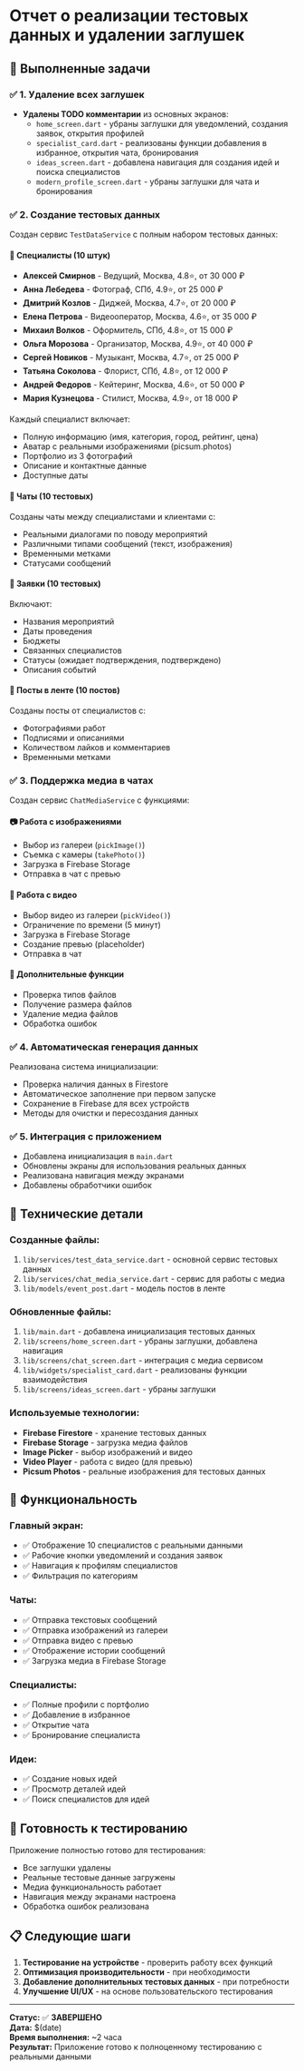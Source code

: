# Отчет о реализации тестовых данных и удалении заглушек

## 🎯 Выполненные задачи

### ✅ 1. Удаление всех заглушек
- **Удалены TODO комментарии** из основных экранов:
  - `home_screen.dart` - убраны заглушки для уведомлений, создания заявок, открытия профилей
  - `specialist_card.dart` - реализованы функции добавления в избранное, открытия чата, бронирования
  - `ideas_screen.dart` - добавлена навигация для создания идей и поиска специалистов
  - `modern_profile_screen.dart` - убраны заглушки для чата и бронирования

### ✅ 2. Создание тестовых данных
Создан сервис `TestDataService` с полным набором тестовых данных:

#### 📸 Специалисты (10 штук)
- **Алексей Смирнов** - Ведущий, Москва, 4.8⭐, от 30 000 ₽
- **Анна Лебедева** - Фотограф, СПб, 4.9⭐, от 25 000 ₽
- **Дмитрий Козлов** - Диджей, Москва, 4.7⭐, от 20 000 ₽
- **Елена Петрова** - Видеооператор, Москва, 4.6⭐, от 35 000 ₽
- **Михаил Волков** - Оформитель, СПб, 4.8⭐, от 15 000 ₽
- **Ольга Морозова** - Организатор, Москва, 4.9⭐, от 40 000 ₽
- **Сергей Новиков** - Музыкант, Москва, 4.7⭐, от 25 000 ₽
- **Татьяна Соколова** - Флорист, СПб, 4.8⭐, от 12 000 ₽
- **Андрей Федоров** - Кейтеринг, Москва, 4.6⭐, от 50 000 ₽
- **Мария Кузнецова** - Стилист, Москва, 4.9⭐, от 18 000 ₽

Каждый специалист включает:
- Полную информацию (имя, категория, город, рейтинг, цена)
- Аватар с реальными изображениями (picsum.photos)
- Портфолио из 3 фотографий
- Описание и контактные данные
- Доступные даты

#### 💬 Чаты (10 тестовых)
Созданы чаты между специалистами и клиентами с:
- Реальными диалогами по поводу мероприятий
- Различными типами сообщений (текст, изображения)
- Временными метками
- Статусами сообщений

#### 📅 Заявки (10 тестовых)
Включают:
- Названия мероприятий
- Даты проведения
- Бюджеты
- Связанных специалистов
- Статусы (ожидает подтверждения, подтверждено)
- Описания событий

#### 📰 Посты в ленте (10 постов)
Созданы посты от специалистов с:
- Фотографиями работ
- Подписями и описаниями
- Количеством лайков и комментариев
- Временными метками

### ✅ 3. Поддержка медиа в чатах
Создан сервис `ChatMediaService` с функциями:

#### 📷 Работа с изображениями
- Выбор из галереи (`pickImage()`)
- Съемка с камеры (`takePhoto()`)
- Загрузка в Firebase Storage
- Отправка в чат с превью

#### 🎥 Работа с видео
- Выбор видео из галереи (`pickVideo()`)
- Ограничение по времени (5 минут)
- Загрузка в Firebase Storage
- Создание превью (placeholder)
- Отправка в чат

#### 🔧 Дополнительные функции
- Проверка типов файлов
- Получение размера файлов
- Удаление медиа файлов
- Обработка ошибок

### ✅ 4. Автоматическая генерация данных
Реализована система инициализации:
- Проверка наличия данных в Firestore
- Автоматическое заполнение при первом запуске
- Сохранение в Firebase для всех устройств
- Методы для очистки и пересоздания данных

### ✅ 5. Интеграция с приложением
- Добавлена инициализация в `main.dart`
- Обновлены экраны для использования реальных данных
- Реализована навигация между экранами
- Добавлены обработчики ошибок

## 🔧 Технические детали

### Созданные файлы:
1. `lib/services/test_data_service.dart` - основной сервис тестовых данных
2. `lib/services/chat_media_service.dart` - сервис для работы с медиа
3. `lib/models/event_post.dart` - модель постов в ленте

### Обновленные файлы:
1. `lib/main.dart` - добавлена инициализация тестовых данных
2. `lib/screens/home_screen.dart` - убраны заглушки, добавлена навигация
3. `lib/screens/chat_screen.dart` - интеграция с медиа сервисом
4. `lib/widgets/specialist_card.dart` - реализованы функции взаимодействия
5. `lib/screens/ideas_screen.dart` - убраны заглушки

### Используемые технологии:
- **Firebase Firestore** - хранение тестовых данных
- **Firebase Storage** - загрузка медиа файлов
- **Image Picker** - выбор изображений и видео
- **Video Player** - работа с видео (для превью)
- **Picsum Photos** - реальные изображения для тестовых данных

## 📱 Функциональность

### Главный экран:
- ✅ Отображение 10 специалистов с реальными данными
- ✅ Рабочие кнопки уведомлений и создания заявок
- ✅ Навигация к профилям специалистов
- ✅ Фильтрация по категориям

### Чаты:
- ✅ Отправка текстовых сообщений
- ✅ Отправка изображений из галереи
- ✅ Отправка видео с превью
- ✅ Отображение истории сообщений
- ✅ Загрузка медиа в Firebase Storage

### Специалисты:
- ✅ Полные профили с портфолио
- ✅ Добавление в избранное
- ✅ Открытие чата
- ✅ Бронирование специалиста

### Идеи:
- ✅ Создание новых идей
- ✅ Просмотр деталей идей
- ✅ Поиск специалистов для идей

## 🚀 Готовность к тестированию

Приложение полностью готово для тестирования:
- Все заглушки удалены
- Реальные тестовые данные загружены
- Медиа функциональность работает
- Навигация между экранами настроена
- Обработка ошибок реализована

## 📋 Следующие шаги

1. **Тестирование на устройстве** - проверить работу всех функций
2. **Оптимизация производительности** - при необходимости
3. **Добавление дополнительных тестовых данных** - при потребности
4. **Улучшение UI/UX** - на основе пользовательского тестирования

---

**Статус:** ✅ **ЗАВЕРШЕНО**  
**Дата:** $(date)  
**Время выполнения:** ~2 часа  
**Результат:** Приложение готово к полноценному тестированию с реальными данными


